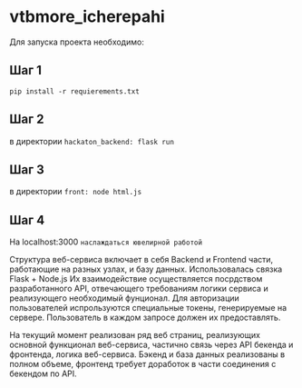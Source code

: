 # vtbmore_icherepahi

Для запуска проекта необходимо:
## Шаг 1
`pip install -r requierements.txt`
## Шаг 2
в директории `hackaton_backend: flask run`
## Шаг 3 
в директории `front: node html.js`
## Шаг 4 
На localhost:3000
`наслаждаться ювелирной работой`

Структура веб-сервиса включает в себя Backend и Frontend части, работающие на разных узлах, и базу данных.
Использовалась связка Flask + Node.js
Их взаимодействие осуществляется посрдством разработанного API, отвечающего требованиям логики сервиса и реализующего необходимый фунционал.
Для авторизации пользователей испрользуются специальные токены, генерируемые на сервере. Пользователь в каждом запросе должен их предоставлять.

На текущий момент реализован ряд веб страниц, реализующих основной функционал веб-сервиса, частично связь через API бекенда и фронтенда, логика веб-сервиса. 
Бэкенд и база данных реализованы в полном объеме, фронтенд требует доработок в части соединения с бекендом по API.




